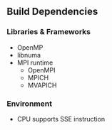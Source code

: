 ## Build Dependencies

### Libraries & Frameworks
* OpenMP
* libnuma
* MPI runtime
    * OpenMPI
    * MPICH
    * MVAPICH


### Environment
* CPU supports SSE instruction
